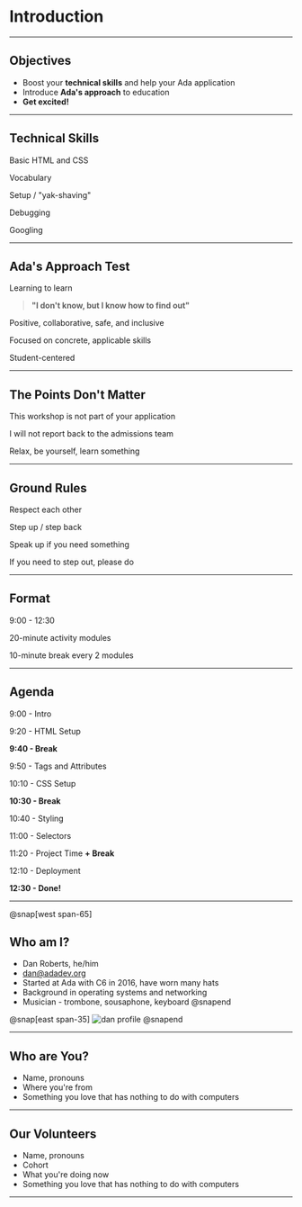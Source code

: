# Introduction

---

## Objectives

- Boost your **technical skills** and help your Ada application
- Introduce **Ada's approach** to education
- **Get excited!**

---

## Technical Skills

Basic HTML and CSS

Vocabulary

Setup / "yak-shaving"

Debugging

Googling

---

## Ada's Approach Test

Learning to learn
> **"I don't know, but I know how to find out"**

Positive, collaborative, safe, and inclusive

Focused on concrete, applicable skills

Student-centered

---

## The Points Don't Matter

This workshop is not part of your application

I will not report back to the admissions team

Relax, be yourself, learn something

---

## Ground Rules

Respect each other

Step up / step back

Speak up if you need something

If you need to step out, please do

---

## Format

9:00 - 12:30

20-minute activity modules

10-minute break every 2 modules

---

## Agenda

9:00 - Intro

9:20 - HTML Setup

**9:40 - Break**

9:50 - Tags and Attributes

10:10 - CSS Setup

**10:30 - Break**

10:40 - Styling

11:00 - Selectors

11:20 - Project Time **+ Break**

12:10 - Deployment

**12:30 - Done!**

---

@snap[west span-65]
## Who am I?

- Dan Roberts, he/him
- [dan@adadev.org](mailto:dan@adadev.org)
- Started at Ada with C6 in 2016, have worn many hats
- Background in operating systems and networking
- Musician - trombone, sousaphone, keyboard
@snapend

@snap[east span-35]
![dan profile](assets/images/dan-flowers.png)
@snapend

---

## Who are You?

- Name, pronouns
- Where you're from
- Something you love that has nothing to do with computers

---

## Our Volunteers

- Name, pronouns
- Cohort
- What you're doing now
- Something you love that has nothing to do with computers

---